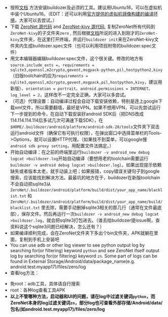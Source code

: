 - 按照[文档](http://buildozer.readthedocs.io/en/latest/installation.html) 方法安装buildozer及必须的工具。建议用Ubuntu16，可以在虚拟机中装个Ubuntu16。（EDIT：还可以利用[官方提供的虚拟机镜像构建的编译环境](https://kivy.org/docs/guide/packaging-android-vm.html#kivy-android-vm)，大家可以去尝试。）
- 下载 [ZeroNet 源代码](https://github.com/HelloZeroNet/ZeroNet) and [ZeroNet-kivy 源代码](https://github.com/HelloZeroNet/ZeroNet-kivy), 复制ZeroNet所有代码到`ZeroNet-kivy`的子文件夹`zero` , 然后根据[文档](http://buildozer.readthedocs.io/en/latest/quickstart.html)所说的进入到刚才的`ZeroNet-kivy`文件夹，在这里打开终端，并运行`buildozer init`来在ZeroNet-kivy文件夹内生成buildozer.spec文件（也可以利用项目附带的buildozer.spec文件）
-  用文本编辑器编辑buildozer.spec文件，这个很关键。修改的地方有`source.include_exts =`、`requirements = sqlite3,openssl,m2crypto,gevent,msgpack-python,pil,hostpython2,kivy`（旧版toolchain的应为`requirements = sqlite3,openssl,m2crypto,gevent,msgpack,pil,hostpython,kivy`，建议用新版）、`orientation = portrait`、`android.permissions = INTERNET`、`log_level = 2`，这样改不一定完全正确，大家可以多尝试。
- （可选）代理设置：自动编译过程会自动下载安装依赖，特别是连上google下载xml文件，所以需要翻墙，最好是VPN。如果不想用VPN，可以先尝试运行下一步提到的命令，在自动下载安装好android SDK后（把DNS改成114.114.114.114后多试几次可满速下载SDK），在`$HOME/.buildozer/android/platform/android-sdk-20/tools`文件夹下双击运行android文件（确保它有可执行权限），在弹出窗口中选择菜单栏的Tools->Options，就可以设置HTTP代理。（如果找不到菜单，可以google搜`android sdk proxy setting`，用配置文件法搞定。）
- 开始自动编译：在之前的终端里运行`buildozer -v android_new debug logcat >buildozer.log`开始自动编译（要想用老的toolchain需要运行`buildozer -v android debug logcat >buildozer.log`）。如果出现提示依赖缺失或者版本太老，就手动装上吧；如果报错，copy错误关键句子到google搜索，应该能找到解决方法。最最坑的地方在于，buildozer在新版toolchain不会自动把sqlite3从`ZeroNet/.buildozer/android/platform/build/dist/your_app_name/blacklist.txt` 和 `ZeroNet/.buildozer/android/platform/build/dist/your_app_name/build/blacklist.txt` 里去除，需要手动删掉sqlite3相关的那几行（通常在文件最底部），保存文件。然后再运行一次`buildozer -v android_new debug logcat >buildozer.log`，就会把sqlite3打包进去。（谁去给buildozer提issue啊，查资料说这个sqlite3问题已经解决，怎么还有？）
- 如果编译顺利完成，会在ZeroNet文件夹下多出个bin文件夹，APK就躺在里面，复制到手机上安装吧
- You can use adb or other log viewer to see python output log by searching for(or filtering) keyword `python` and see ZeroNet ifself output log by searching for(or filtering) keyword `zn`. Some part of logs can be found in External Storage/Android/data/package_name(e.g. android.test.myapp17)/files/zero/log
- 查看log方法：
 + 免root：adb工具，具体请自行搜索
 + root：各种log查看工具APK
 + **以上不管哪种方法，启动器和UI的问题，请在log中过滤关键词`python`，而ZeroNet本身的log过滤关键词`zn`，部分log也可查看外部存储/Android/data/包名(如android.test.myapp17)/files/zero/log**